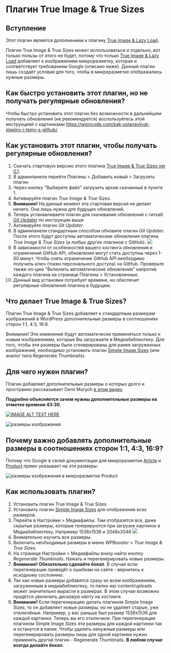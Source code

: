 # Плагин True Image & True Sizes

## Вступление

Этот плагин является дополнением к плагину <a href="https://wp-booster.com/true-image-lazyload/" target="_blank">True Image &amp; Lazy Load</a>.

Плагин True Image & True Sizes может использоваться и отдельно, вот только пользы от этого не будет, потому что только <a href="https://wp-booster.com/true-image-lazyload/" target="_blank">True Image &amp; Lazy Load</a> добавляет к изображениям микроразметку, которая и соответствует требованиям Google (описано ниже). Данный плагин лишь создаёт условия для того, чтобы в микроразметке отображались нужные размеры.

## Как быстро установить этот плагин, но не получать регулярные обновления?

Чтобы быстро установить этот плагин без возможности в дальнейшем получать обновления (не рекомендуется) воспользуйтесь этой инструкцией с картинками <a href="https://wpincode.com/kak-ustanavlivat-plaginy-i-temy-s-github/" rel="nofollow">https://wpincode.com/kak-ustanavlivat-plaginy-i-temy-s-github/</a>

## Как установить этот плагин, чтобы получать регулярные обновления?

1. Скачать стартовую версию этого плагина [True Image & True Sizes ver 0.1](https://github.com/seojacky/github-must-have/raw/main/plugins/true-image-sizes.zip). 
2. В админпанели перейти Плагины > Добавить новый > Загрузить плагин
3. Через кнопку "Выберите файл" загрузить архив скачанный в пункте 1.
4. Активируйте плагин *True Image & True Sizes*.
5. **Внимание!** На данный момент эта стартовая версия не делает ничего. Она лишь нужна для будущих обновлений.
6. Теперь устанавливаете плагин для скачивания обновлений с гитхаб [Git Updater](https://github.com/seojacky/github-must-have/raw/main/plugins/git-updater.zip) по инструкции выше
7. Активируйте плагин *Git Updater*.
8. В админпанели стандартным способом обновите плагин *Git Updater*. После этого будут доступны автоматические обновления плагина *True Image & True Sizes* (и любых других плагинов с GitHub). <img src="https://i.imgur.com/xWYZVWS.jpg">
9.  В зависимости от особенностей вашего хостинга обновления и ограничений GitHub API, обновления могут стать доступны через 1-60 минут. Чтобы снять ограничение GitHub API необходимо получить ключ (токен персонального доступа) на GitHub. Проверьте также оп-цию "Включить автоматические обновления" напротив каждого плагина на странице Плагины > Установленные.
10. Данный вид установки потребует времени, но обеспечит регулярные обновления плагина в будущем.



## Что делает True Image & True Sizes?

Плагин True Image & True Sizes добавляет к стандартным размерам изображений в WordPress дополнительные размеры в соотношениях сторон 1:1, 4:3, 16:9.

Внимание! Эти изменения будут автоматически применяться только к новым изображениям, которые Вы загружаете в Медиабиблиотеку. Для того, чтобы эти размеры были сгенерированы для ранее загруженных изображений, необходимо установить плагин [Simple Image Sizes](https://wordpress.org/plugins/simple-image-sizes/) (или аналог типа Regenerate Thumbnails). 


## Для чего нужен плагин? 

Плагин добавляет дополнительные размеры о которых долго и пространно рассказывает Demi Murych [в этом видео](https://www.youtube.com/watch?v=F6KGcb6trXc)

**Подробно объясняется зачем нужны дополнительные размеры на отметке времени 43:30.**

[![IMAGE ALT TEXT HERE](https://img.youtube.com/vi/F6KGcb6trXc/maxresdefault.jpg)](https://www.youtube.com/watch?v=F6KGcb6trXc)



![размеры изображения](https://i.imgur.com/pwYP8tf.png)


## Почему важно добавлять дополнительные размеры в соотношениях сторон 1:1, 4:3, 16:9? 

Потому что Google  в своей документации для микроразметки [Article](https://developers.google.com/search/docs/advanced/structured-data/article) и [Product](https://developers.google.com/search/docs/advanced/structured-data/product) прямо указывает на эти размеры:

![размеры изображения в микроразметке Product](https://i.imgur.com/96mEQwc.jpg)

## Как использовать плагин?

1. Установить плагин True Image & True Sizes
2. Установить плагин [Simple Image Sizes](https://wordpress.org/plugins/simple-image-sizes/) для отображения всех размеров.
3. Перейти в Настройки > Медиафайлы. Там отобразятся все, даже скрытые размеры, которые генерируются при загрузке картинок в Медиабиблиотеку. Например 1536x1536 и 2048x2048 <img src="https://i.imgur.com/atka6hN.jpg">
4. Внимательно изучить все размеры.
5. Включить необходимые размеры в меню *WPBooster > True Image & True Sizes*.
6. На странице Настройки > Медиафайлы внизу найти кнопку *Regenerate Thumbnails*. Нажать и перегенерировать новые размеры.
7. **Внимание! Обязательно сделайте бекап**. В случае если перегенерация приведёт к ошибкам на сайте - вернитесь к исходному состоянию.
8.  Так как новые размеры добавятся сразу ко всем изображениям, загруженным в медиабиблиотеку, то папка wp-content/uploads может значительно вырасти в размерах. В этом случае возможно придётся увеличить дисковую квоту на хостинге.
9.  **Внимание!** Если перегенерацию делать плагином Simple Image Sizes, то он добавляет новые размеры, но не удаляет старые, уже отключёные. Например, у вас раньше был размер 1536x1536 для каждой картинки. Теперь вы его отключили. При перегенерации плагином Simple Image Sizes эти размеры для каждой картинки так и останутся в папке. Чтобы удалить ненужные размеры или перегенерировать размеры лишь для одной картинки нужно применять другой плагин - Regenerate Thumbnails. **В любом случае всегда делайте бекап.**




